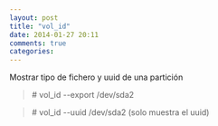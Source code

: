 ```yaml
---
layout: post
title: "vol_id"
date: 2014-01-27 20:11
comments: true
categories: 
---
```

Mostrar tipo de fichero y uuid de una partición

>\# vol_id --export /dev/sda2

>\# vol_id --uuid /dev/sda2  (solo muestra el uuid) 

